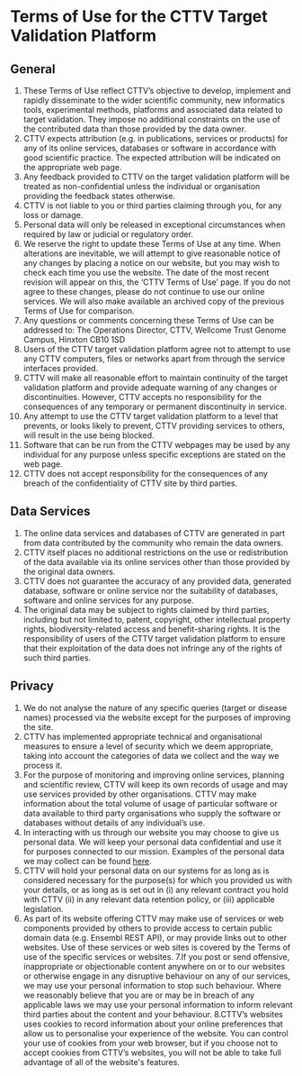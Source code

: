 Terms of Use for the CTTV Target Validation Platform
====================================================

General
-------
  1. These Terms of Use reflect CTTV’s objective to develop, implement and rapidly disseminate to the wider scientific community, new informatics tools,
experimental methods, platforms and associated data related to target validation. They impose no additional constraints on the use of the contributed
data than those provided by the data owner.
  2. CTTV expects attribution (e.g. in publications, services or products) for any of its online services, databases or software in accordance with
  good scientific practice. The expected attribution will be indicated on the appropriate web page.
  3. Any feedback provided to CTTV on the target validation platform will be treated as non-confidential unless the individual or organisation providing
  the feedback states otherwise.
  4. CTTV is not liable to you or third parties claiming through you, for any loss or damage.
  5. Personal data will only be released in exceptional circumstances when required by law or judicial or regulatory order.
  6. We reserve the right to update these Terms of Use at any time. When alterations are inevitable, we will attempt to give reasonable notice of any
  changes by placing a notice on our website, but you may wish to check each time you use the website. The date of the most recent revision will appear
  on this, the ‘CTTV Terms of Use’ page. If you do not agree to these changes, please do not continue to use our online services. We will also make
  available an archived copy of the previous Terms of Use for comparison.
  7. Any questions or comments concerning these Terms of Use can be addressed to: The Operations Director, CTTV, Wellcome Trust Genome Campus, Hinxton CB10 1SD
  8. Users of the CTTV target validation platform  agree not to attempt to use any CTTV computers, files or networks apart from through the service
  interfaces provided.
  9. CTTV will make all reasonable effort to maintain continuity of the target validation platform and provide adequate warning of any changes or
  discontinuities. However, CTTV accepts no responsibility for the consequences of any temporary or permanent discontinuity in service.
  10. Any attempt to use the CTTV target validation platform  to a level that prevents, or looks likely to prevent, CTTV providing services to others, will
  result in the use being blocked.
  11. Software that can be run from the CTTV webpages may be used by any individual for any purpose unless specific exceptions are stated on the web page.
  12. CTTV does not accept responsibility for the consequences of any breach of the confidentiality of CTTV site by third parties.

Data Services
-------------
  1. The online data services and databases of CTTV are generated in part from data contributed by the community who remain the data owners.
  2. CTTV itself places no additional restrictions on the use or redistribution of the data available via its online services other than those
  provided by the original data owners.
  3. CTTV does not guarantee the accuracy of any provided data, generated database, software or online service nor the suitability of databases,
  software and online services for any purpose.
  4. The original data may be subject to rights claimed by third parties, including but not limited to, patent, copyright, other intellectual
  property rights, biodiversity-related access and benefit-sharing rights. It is the responsibility of users of the CTTV target validation platform
  to ensure that their exploitation of the data does not infringe any of the rights of such third parties.

Privacy
-------
  1. We do not analyse the nature of any specific queries (target or disease names) processed via the website except for the purposes of improving the site.
  2. CTTV has implemented appropriate technical and organisational measures to ensure a level of security which we deem appropriate, taking into account the
  categories of data we collect and the way we process it.
  3. For the purpose of monitoring and improving online services, planning and scientific review, CTTV will keep its own records of usage and may use
  services provided by other organisations. CTTV may make information about the total volume of usage of particular software or data available to third
  party organisations who supply the software or databases without details of any individual’s use.
  4. In interacting with us through our website you may choose to give us personal data. We will keep your personal data confidential and use it for
  purposes connected to our mission. Examples of the personal data we may collect can be found [here](/personal-data-collected-examples).
  5. CTTV will hold your personal data on our systems for as long as is considered necessary for the purpose(s) for which you provided us with your details,
  or as long as is set out in (i) any relevant contract you hold with CTTV (ii) in any relevant data retention policy, or (iii) applicable legislation.
  6. As part of its website offering CTTV may make use of services or web components provided by others to provide access to certain public domain data
  (e.g. Ensembl REST API), or may provide links out to other websites. Use of these services or web sites is covered by the Terms of use of the specific
  services or websites.
  7.If you post or send offensive, inappropriate or objectionable content anywhere on or to our websites or otherwise engage in any disruptive behaviour
  on any of our services, we may use your personal information to stop such behaviour. Where we reasonably believe that you are or may be in breach of
  any applicable laws we may use your personal information to inform relevant third parties about the content and your behaviour.
  8.CTTV’s websites uses cookies to record information about your online preferences that allow us to personalise your experience of the website. You
  can control your use of cookies from your web browser, but if you choose not to accept cookies from CTTV’s websites, you will not be able to take full
  advantage of all of the website's features.

